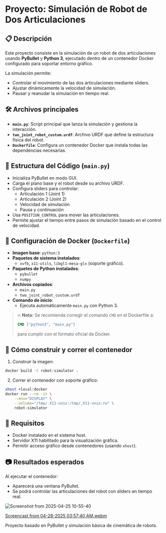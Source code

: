 
# Proyecto: Simulación de Robot de Dos Articulaciones

## 📋 Descripción

Este proyecto consiste en la simulación de un robot de dos articulaciones usando **PyBullet** y **Python 3**, ejecutado dentro de un contenedor Docker configurado para soportar entorno gráfico.

La simulación permite:
- Controlar el movimiento de las dos articulaciones mediante sliders.
- Ajustar dinámicamente la velocidad de simulación.
- Pausar y reanudar la simulación en tiempo real.

## 🛠️ Archivos principales

- **`main.py`**: Script principal que lanza la simulación y gestiona la interacción.
- **`two_joint_robot_custom.urdf`**: Archivo URDF que define la estructura física del robot.
- **`Dockerfile`**: Configura un contenedor Docker que instala todas las dependencias necesarias.

## 🧩 Estructura del Código (`main.py`)

- Inicializa PyBullet en modo GUI.
- Carga el plano base y el robot desde su archivo URDF.
- Configura sliders para controlar:
  - Articulación 1 (Joint 1)
  - Articulación 2 (Joint 2)
  - Velocidad de simulación
  - Pausa y continuación
- Usa `POSITION_CONTROL` para mover las articulaciones.
- Permite ajustar el tiempo entre pasos de simulación basado en el control de velocidad.

## 🐳 Configuración de Docker (`Dockerfile`)

- **Imagen base**: `python:3`
- **Paquetes de sistema instalados**:
  - `xvfb`, `x11-utils`, `libgl1-mesa-glx` (soporte gráfico).
- **Paquetes de Python instalados**:
  - `pybullet`
  - `numpy`
- **Archivos copiados**:
  - `main.py`
  - `two_joint_robot_custom.urdf`
- **Comando de inicio**:
  - Ejecuta automáticamente `main.py` con Python 3.

> 🔥 **Nota:** Se recomienda corregir el comando `CMD` en el Dockerfile a:
> ```Dockerfile
> CMD ["python3", "main.py"]
> ```
> para cumplir con el formato oficial de Docker.

## 🚀 Cómo construir y correr el contenedor

1. Construir la imagen:

```bash
docker build -t robot-simulator .
```

2. Correr el contenedor con soporte gráfico:

```bash
xhost +local:docker
docker run --rm -it \
    --env="DISPLAY" \
    --volume="/tmp/.X11-unix:/tmp/.X11-unix:rw" \
    robot-simulator
```

## 🎯 Requisitos

- Docker instalado en el sistema host.
- Servidor X11 habilitado para la visualización gráfica.
- Permitir acceso gráfico desde contenedores (usando `xhost`).

## 📷 Resultados esperados

Al ejecutar el contenedor:
- Aparecerá una ventana PyBullet.
- Se podrá controlar las articulaciones del robot con sliders en tiempo real.

![Screenshot from 2025-04-25 10-55-40](https://github.com/user-attachments/assets/131175b8-1a02-4083-983f-3890e224042c)

[Screencast from 04-28-2025 03:57:40 AM.webm](https://github.com/user-attachments/assets/984bc98f-7d82-4c44-9dea-f7a23e8e886e)

Proyecto basado en PyBullet y simulación básica de cinemática de robots.
